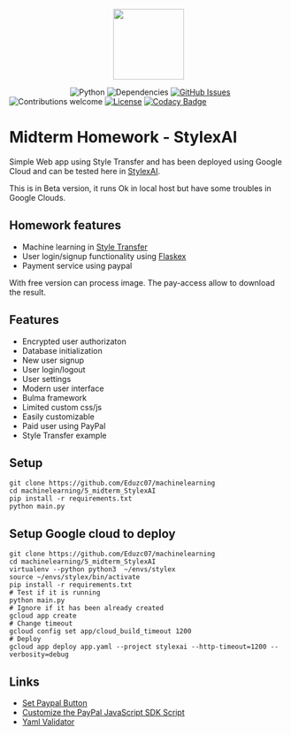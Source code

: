 <p align="center"><img src="https://streamlending.com.au/wp-content/uploads/2018/01/SL-Loan-Hero-AI-logo-banks-300x264.png" width="128px"><p>

&nbsp;&nbsp;&nbsp;&nbsp;&nbsp;&nbsp;&nbsp;&nbsp;&nbsp;&nbsp;&nbsp;&nbsp;&nbsp;
&nbsp;&nbsp;&nbsp;&nbsp;&nbsp;&nbsp;&nbsp;&nbsp;&nbsp;&nbsp;&nbsp;&nbsp;&nbsp;
![Python](https://img.shields.io/badge/python-v3.6-blue.svg)
![Dependencies](https://img.shields.io/badge/dependencies-up%20to%20date-brightgreen.svg)
[![GitHub Issues](https://img.shields.io/github/issues/anfederico/flaskex.svg)](https://github.com/Eduzc07/flaskex/issues)
![Contributions welcome](https://img.shields.io/badge/contributions-welcome-orange.svg)
[![License](https://img.shields.io/badge/license-MIT-blue.svg)](https://opensource.org/licenses/MIT)
[![Codacy Badge](https://api.codacy.com/project/badge/Grade/ef2f8f65c67a4043a9362fa6fb4f487a)](https://www.codacy.com/app/RDCH106/Flaskex?utm_source=github.com&amp;utm_medium=referral&amp;utm_content=RDCH106/Flaskex&amp;utm_campaign=Badge_Grade)


<!-- <p align="center"><img src="https://raw.githubusercontent.com/anfederico/Flaskex/master/media/flaskex-demo.png" width="100%"><p> -->

# Midterm Homework - StylexAI
Simple Web app using Style Transfer and has been deployed using Google Cloud and can be tested here in
[StylexAI](https://stylexai.appspot.com/).

This is in Beta version, it runs Ok in local host but have some troubles in Google Clouds.

## Homework features
- Machine learning in [Style Transfer](https://towardsdatascience.com/style-transfer-styling-images-with-convolutional-neural-networks-7d215b58f461)
- User login/signup functionality using [Flaskex](https://github.com/anfederico/Flaskex)
- Payment service using paypal

With free version can process image. The pay-access allow to download the result.

## Features
- Encrypted user authorizaton
- Database initialization
- New user signup
- User login/logout
- User settings
- Modern user interface
- Bulma framework
- Limited custom css/js
- Easily customizable
- Paid user using PayPal
- Style Transfer example

## Setup
```
git clone https://github.com/Eduzc07/machinelearning
cd machinelearning/5_midterm_StylexAI
pip install -r requirements.txt
python main.py
```

## Setup Google cloud to deploy
```
git clone https://github.com/Eduzc07/machinelearning
cd machinelearning/5_midterm_StylexAI
virtualenv --python python3  ~/envs/stylex
source ~/envs/stylex/bin/activate
pip install -r requirements.txt
# Test if it is running
python main.py
# Ignore if it has been already created
gcloud app create
# Change timeout
gcloud config set app/cloud_build_timeout 1200
# Deploy
gcloud app deploy app.yaml --project stylexai --http-timeout=1200 --verbosity=debug
```

## Links
- [Set Paypal Button](https://developer.paypal.com/docs/archive/checkout/integrate/#1-get-the-code)
- [Customize the PayPal JavaScript SDK Script](https://developer.paypal.com/docs/checkout/reference/customize-sdk/)
- [Yaml Validator](http://www.yamllint.com/)
